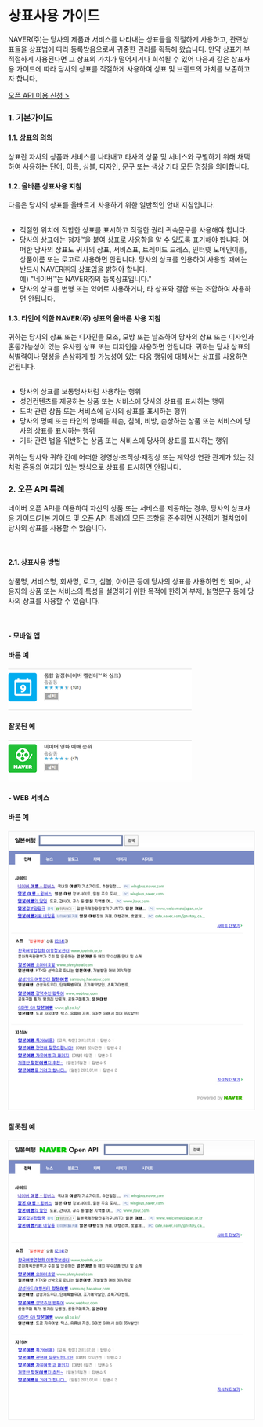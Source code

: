 # 상표사용 가이드

<html lang="ko">
<head>
    <title>NAVER Developers - 상표사용 가이드</title>
</head>
<body>
<div class="con">
    <p class="p_desc">
        NAVER(주)는 당사의 제품과 서비스를 나타내는 상표들을 적절하게 사용하고, 관련상표들을 상표법에 따라 등록받음으로써 귀중한 권리를 획득해 왔습니다.
        만약 상표가 부적절하게 사용된다면 그 상표의 가치가 떨어지거나 희석될 수 있어 다음과 같은 상표사용 가이드에 따라 당사의 상표를 적절하게 사용하여 상표 및 브랜드의 가치를 보존하고자 합니다.
    </p>
    <div class="buttons2">
        <a class="btn_b_hi3" href="/apps/#/register">오픈 API 이용 신청 &gt;</a>
    </div>
    <h3 class="h_sub">1. 기본가이드</h3>
    <h4 class="h_subsub">1.1. 상표의 의의</h4>
    <p class="p_desc">
        상표란 자사의 상품과 서비스를 나타내고 타사의 상품 및 서비스와 구별하기 위해 채택하여 사용하는 단어, 이름, 심볼, 디자인, 문구 또는 색상 기타 모든 명칭을 의미합니다.
    </p>
    <h4 class="h_subsub">1.2. 올바른 상표사용 지침</h4>
    <p class="p_desc">
        다음은 당사의 상표를 올바르게 사용하기 위한 일반적인 안내 지침입니다.<br><br>
    </p>
    <ul class="list_type4">
        <li>적절한 위치에 적합한 상표를 표시하고 적절한 권리 귀속문구를 사용해야 합니다.</li>
        <li>당사의 상표에는 첨자&trade;을 붙여 상표로 사용함을 알 수 있도록 표기해야 합니다. 어떠한 당사의 상표도 귀사의 상표, 서비스표, 트레이드 드레스, 인터넷 도메인이름, 상품이름 또는 로고로 사용하면 안됩니다. 당사의 상표를 인용하여 사용할 때에는 반드시 NAVER㈜의 상표임을 밝혀야 합니다.<br>예) "네이버&trade;는 NAVER㈜의 등록상표입니다."</li>
        <li>당사의 상표를 변형 또는 약어로 사용하거나, 타 상표와 결합 또는 조합하여 사용하면 안됩니다.</li>
    </ul>
    <h4 class="h_subsub">1.3. 타인에 의한 NAVER(주) 상표의 올바른 사용 지침</h4>
    <p class="p_desc">
        귀하는 당사의 상표 또는 디자인을 모조, 모방 또는 날조하여 당사의 상표 또는 디자인과 혼동가능성이 있는 유사한 상표 또는 디자인을 사용하면 안됩니다.
        귀하는 당사 상표의 식별력이나 명성을 손상하게 할 가능성이 있는 다음 행위에 대해서는 상표를 사용하면 안됩니다.<br><br>
    </p>
    <ul class="list_type4">
        <li>당사의 상표를 보통명사처럼 사용하는 행위</li>
        <li>성인컨텐츠를 제공하는 상품 또는 서비스에 당사의 상표를 표시하는 행위</li>
        <li>도박 관련 상품 또는 서비스에 당사의 상표를 표시하는 행위</li>
        <li>당사의 명예 또는 타인의 명예를 훼손, 침해, 비방, 손상하는 상품 또는 서비스에 당사의 상표를 표시하는 행위</li>
        <li>기타 관련 법을 위반하는 상품 또는 서비스에 당사의 상표를 표시하는 행위</li>
    </ul>
    <p class="p_desc p_desc_with_lt">
        귀하는 당사와 귀하 간에 어떠한 경영상·조직상·재정상 또는 계약상 연관 관계가 있는 것처럼 혼동의 여지가 있는 방식으로 상표를 표시하면 안됩니다.
    </p>
    <h3 class="h_sub">2. 오픈 API 특례</h3>
    <p class="p_desc">
        네이버 오픈 API를 이용하여 자신의 상품 또는 서비스를 제공하는 경우, 당사의 상표사용 가이드(기본 가이드 및 오픈 API 특례)의 모든 조항을 준수하면 사전허가 절차없이 당사의 상표를 사용할 수 있습니다.
    </p><br>
    <h4 class="h_subsub">2.1. 상표사용 방법</h4>
    <p class="p_desc">
        <span class="color_p3">상품명, 서비스명, 회사명, 로고, 심볼, 아이콘 등에 당사의 상표를 사용하면 안 되며,</span> 사용자의 상품 또는 서비스의 특성을 설명하기 위한 목적에 한하여 부제, 설명문구 등에 당사의 상표를 사용할 수 있습니다.
    </p>
    <br>
    <h4 class="h_subsub">- 모바일 앱</h4>
    <h4 class="h_subsub">바른 예</h4>
    <div class="img_area"><img alt="" src="./images/img_intro_naveridlogin_tm01.png"></div>
    <h4 class="h_subsub">잘못된 예</h4>
    <div class="img_area"><img alt="" src="./images/img_intro_naveridlogin_tm02.png"></div>
    <h4 class="h_subsub">- WEB 서비스</h4>
    <h4 class="h_subsub">바른 예</h4>
    <div class="img_area"><img alt="" src="./images/img_intro_naveridlogin_tm03.png"></div>
    <h4 class="h_subsub">잘못된 예</h4>
    <div class="img_area"><img alt="" src="./images/img_intro_naveridlogin_tm04.png"></div>
</div>
</body>
</html>